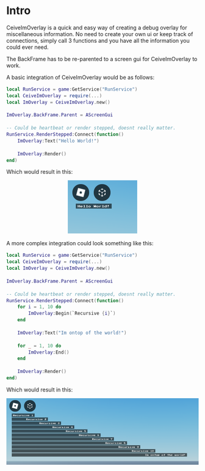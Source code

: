 # Intro
CeiveImOverlay is a quick and easy way of creating a debug overlay for miscellaneous information. No need to create your own ui or keep track of connections, simply call 3 functions and you have all the information you could ever need.

The BackFrame has to be re-parented to a screen gui for CeiveImOverlay to work.

A basic integration of CeiveImOverlay would be as follows:

```lua
local RunService = game:GetService("RunService")
local CeiveImOverlay = require(...)
local ImOverlay = CeiveImOverlay.new()

ImOverlay.BackFrame.Parent = AScreenGui

-- Could be heartbeat or render stepped, doesnt really matter.
RunService.RenderStepped:Connect(function()
    ImOverlay:Text("Hello World!")

    ImOverlay:Render()
end)
```
Which would result in this:

<div align="center">
    <img src="https://github.com/JakeyWasTaken/CeiveImOverlay/blob/main/docs/assets/basic_example.png?raw=true"/>
</div>

A more complex integration could look something like this:
```lua
local RunService = game:GetService("RunService")
local CeiveImOverlay = require(...)
local ImOverlay = CeiveImOverlay.new()

ImOverlay.BackFrame.Parent = AScreenGui

-- Could be heartbeat or render stepped, doesnt really matter.
RunService.RenderStepped:Connect(function()
    for i = 1, 10 do
        ImOverlay:Begin(`Recursive {i}`)
    end

    ImOverlay:Text("Im ontop of the world!")

    for _ = 1, 10 do
        ImOverlay:End()
    end

    ImOverlay:Render()
end)
```
Which would result in this:

<div align="center">
    <img src="https://github.com/JakeyWasTaken/CeiveImOverlay/blob/main/docs/assets/complex_example.png?raw=true"/>
</div>
